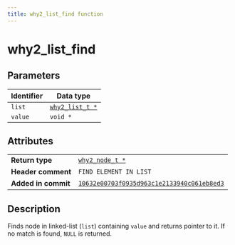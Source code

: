 ```yaml
---
title: why2_list_find function
---
```


<!--
This is part of WHY2
Copyright (C) 2022 Václav Šmejkal

This program is free software: you can redistribute it and/or modify
it under the terms of the GNU General Public License as published by
the Free Software Foundation, either version 3 of the License, or
(at your option) any later version.

This program is distributed in the hope that it will be useful,
but WITHOUT ANY WARRANTY; without even the implied warranty of
MERCHANTABILITY or FITNESS FOR A PARTICULAR PURPOSE.  See the
GNU General Public License for more details.

You should have received a copy of the GNU General Public License
along with this program.  If not, see <https://www.gnu.org/licenses/>.
-->

# why2_list_find

## Parameters

| Identifier | Data type                                                   |
| ---------- | ----------------------------------------------------------- |
| `list`     | [`why2_list_t *`](../../../../types/core/llist/why2_list_t) |
| `value`    | `void *`                                                    |

## Attributes

|                     |                                                                       |
| ------------------  | --------------------------------------------------------------------- |
| **Return type**     | [`why2_node_t *`](../../../../types/core/llist/why2_node_t)           |
| **Header comment**  | `FIND ELEMENT IN LIST`                                                |
| **Added in commit** | [`10632e00703f0935d963c1e2133940c061eb8ed3`](https://github.com/ENGO150/WHY2/commit/10632e00703f0935d963c1e2133940c061eb8ed3) |

## Description

Finds node in linked-list (`list`) containing `value` and returns pointer to it. If no match is found, `NULL` is returned.